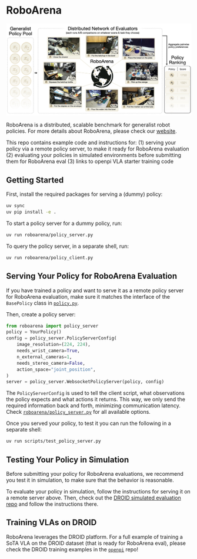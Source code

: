 # RoboArena

![RoboArena teaser](docs/roboarena_teaser.jpeg)

RoboArena is a distributed, scalable benchmark for generalist robot policies. For more details about RoboArena, please check our [website](https://robo-arena.github.io/).

This repo contains example code and instructions for:
(1) serving your policy via a remote policy server, to make it ready for RoboArena evaluation
(2) evaluating your policies in simulated environments before submitting them for RoboArena eval
(3) links to openpi VLA starter training code


## Getting Started

First, install the required packages for serving a (dummy) policy:
```bash
uv sync
uv pip install -e .
```

To start a policy server for a dummy policy, run:
```bash
uv run roboarena/policy_server.py
```

To query the policy server, in a separate shell, run:
```bash
uv run roboarena/policy_client.py
```


## Serving Your Policy for RoboArena Evaluation

If you have trained a policy and want to serve it as a remote policy server for RoboArena evaluation, make sure
it matches the interface of the `BasePolicy` class in [`policy.py`](roboarena/policy.py).

Then, create a policy server:
```python
from roboarena import policy_server
policy = YourPolicy()
config = policy_server.PolicyServerConfig(
    image_resolution=(224, 224),
    needs_wrist_camera=True,
    n_external_cameras=1,
    needs_stereo_camera=False,
    action_space="joint_position",
)
server = policy_server.WebsocketPolicyServer(policy, config)
```

The `PolicyServerConfig` is used to tell the client script, what observations the policy expects and what actions it returns. 
This way, we only send the required information back and forth, minimizing communication latency. 
Check [`roboarena/policy_server.py`](roboarena/policy_server.py) for all available options.

Once you served your policy, to test it you can run the following in a separate shell:
```bash
uv run scripts/test_policy_server.py
```


## Testing Your Policy in Simulation

Before submitting your policy for RoboArena evaluations, we recommend you test it in simulation, to make sure that the behavior is reasonable.

To evaluate your policy in simulation, follow the instructions for serving it on a remote server above. 
Then, check out the [DROID simulated evaluation repo](https://github.com/arhanjain/sim-evals) and follow the instructions there.


## Training VLAs on DROID

RoboArena leverages the DROID platform. For a full example of training a SoTA VLA on the DROID dataset (that is ready for RoboArena eval), 
please check the DROID training examples in the [`openpi`](https://github.com/Physical-Intelligence/openpi) repo!
